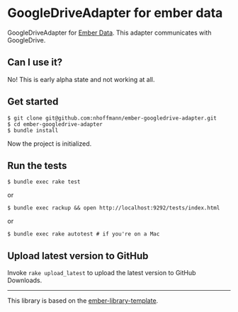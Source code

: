 GoogleDriveAdapter for ember data
=============================

GoogleDriveAdapter for [Ember Data](https://github.com/emberjs/data). This adapter communicates with GoogleDrive.

Can I use it?
-----------
No! This is early alpha state and not working at all.


Get started
-----------

    $ git clone git@github.com:nhoffmann/ember-googledrive-adapter.git
    $ cd ember-googledrive-adapter
    $ bundle install

Now the project is initialized.

Run the tests
-------------

    $ bundle exec rake test

or

    $ bundle exec rackup && open http://localhost:9292/tests/index.html

or

    $ bundle exec rake autotest # if you're on a Mac

Upload latest version to GitHub
-------------------------------

Invoke `rake upload_latest` to upload the latest version to GitHub Downloads.

-----------------------------------------------

This library is based on the [ember-library-template](https://github.com/pangratz/ember-library-template).